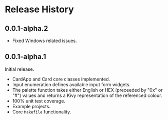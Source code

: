 # Release History

## 0.0.1-alpha.2

* Fixed Windows related issues.

## 0.0.1-alpha.1

Initial release.

* CardApp and Card core classes implemented.
* Input enumeration defines available input form widgets.
* The palette function takes either English or HEX (preceeded by "0x" or "#")
  values and returns a Kivy representation of the referenced colour.
* 100% unit test coverage.
* Example projects.
* Core `Makefile` functionality.
